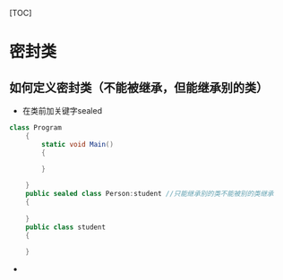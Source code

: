 [TOC]
# 密封类
## 如何定义密封类（不能被继承，但能继承别的类）
* 在类前加关键字sealed
``` c#
class Program
    {
        static void Main()
        {
            
        }

    }
    public sealed class Person:student //只能继承别的类不能被别的类继承
    { 
    
    }
    public class student
    {
        
    }

```
* 